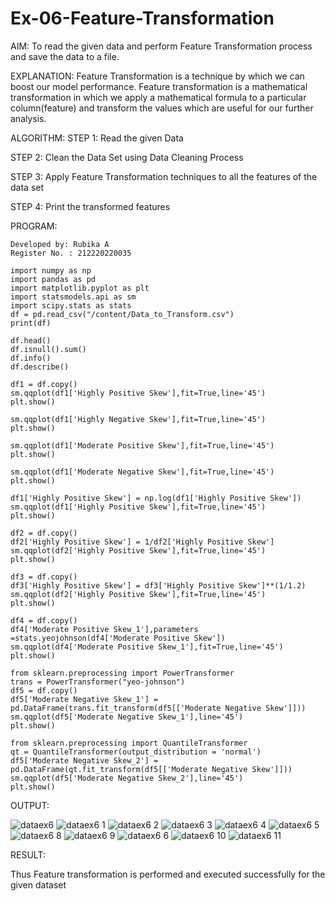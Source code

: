 # Ex-06-Feature-Transformation
AIM:
To read the given data and perform Feature Transformation process and save the data to a file.

EXPLANATION:
Feature Transformation is a technique by which we can boost our model performance. Feature transformation is a mathematical transformation in which we apply a mathematical formula to a particular column(feature) and transform the values which are useful for our further analysis.

ALGORITHM:
STEP 1:
Read the given Data

STEP 2:
Clean the Data Set using Data Cleaning Process

STEP 3:
Apply Feature Transformation techniques to all the features of the data set

STEP 4:
Print the transformed features

PROGRAM:
```
Developed by: Rubika A
Register No. : 212220220035
```
```
import numpy as np
import pandas as pd
import matplotlib.pyplot as plt
import statsmodels.api as sm
import scipy.stats as stats
df = pd.read_csv("/content/Data_to_Transform.csv")
print(df)
```
```
df.head()
df.isnull().sum()
df.info()
df.describe()
```
```
df1 = df.copy()
sm.qqplot(df1['Highly Positive Skew'],fit=True,line='45')
plt.show()
```
```
sm.qqplot(df1['Highly Negative Skew'],fit=True,line='45')
plt.show()
```
```
sm.qqplot(df1['Moderate Positive Skew'],fit=True,line='45')
plt.show()
```
```
sm.qqplot(df1['Moderate Negative Skew'],fit=True,line='45')
plt.show()
```
```
df1['Highly Positive Skew'] = np.log(df1['Highly Positive Skew'])
sm.qqplot(df1['Highly Positive Skew'],fit=True,line='45')
plt.show()
```
```
df2 = df.copy()
df2['Highly Positive Skew'] = 1/df2['Highly Positive Skew']
sm.qqplot(df2['Highly Positive Skew'],fit=True,line='45')
plt.show()
```
```
df3 = df.copy()
df3['Highly Positive Skew'] = df3['Highly Positive Skew']**(1/1.2)
sm.qqplot(df2['Highly Positive Skew'],fit=True,line='45')
plt.show()
```
```
df4 = df.copy()
df4['Moderate Positive Skew_1'],parameters =stats.yeojohnson(df4['Moderate Positive Skew'])
sm.qqplot(df4['Moderate Positive Skew_1'],fit=True,line='45')
plt.show()
```
```
from sklearn.preprocessing import PowerTransformer 
trans = PowerTransformer("yeo-johnson")
df5 = df.copy()
df5['Moderate Negative Skew_1'] = pd.DataFrame(trans.fit_transform(df5[['Moderate Negative Skew']]))
sm.qqplot(df5['Moderate Negative Skew_1'],line='45')
plt.show()
```
```
from sklearn.preprocessing import QuantileTransformer
qt = QuantileTransformer(output_distribution = 'normal')
df5['Moderate Negative Skew_2'] = pd.DataFrame(qt.fit_transform(df5[['Moderate Negative Skew']]))
sm.qqplot(df5['Moderate Negative Skew_2'],line='45')
plt.show()
```

OUTPUT:

![dataex6](https://user-images.githubusercontent.com/118680410/234250308-3b26b5f3-f092-4d5b-8fff-e396184d7db5.png)
![dataex6 1](https://user-images.githubusercontent.com/118680410/234249807-8304c912-22f5-4247-a0bc-5b4fe5cbf985.png)
![dataex6 2](https://user-images.githubusercontent.com/118680410/234249913-e6ddc5d2-bf49-4267-a69a-2b3141be8d9d.png)
![dataex6 3](https://user-images.githubusercontent.com/118680410/234249938-a38d4c81-815a-48da-a498-38dbdab17ca6.png)
![dataex6 4](https://user-images.githubusercontent.com/118680410/234250047-e9ffad02-2570-434b-88e1-829d0ea3498c.png)
![dataex6 5](https://user-images.githubusercontent.com/118680410/234250126-4ff0d4f1-16e2-4705-af9e-ae25d73e72f8.png)
![dataex6 8](https://user-images.githubusercontent.com/118680410/234250181-c07a01c1-c879-4508-9443-7a0c5fb25839.png)
![dataex6 9](https://user-images.githubusercontent.com/118680410/234250190-171ad543-2cca-48fe-8261-b07a390c3088.png)
![dataex6 6](https://user-images.githubusercontent.com/118680410/234250194-c9cf4eff-b3c0-4052-bb24-f29c3c0a7683.png)
![dataex6 10](https://user-images.githubusercontent.com/118680410/234250238-954db167-9783-4fa4-b723-03eabd13d5c5.png)
![dataex6 11](https://user-images.githubusercontent.com/118680410/234250275-bfd6b002-ad2b-443d-8706-4e5b309ca8b0.png)

RESULT:

Thus Feature transformation is performed and executed successfully for the given dataset




